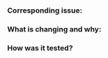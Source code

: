### Corresponding issue:
<!-- Please provide a link to the corresponding issue here. -->

### What is changing and why:
<!-- Added a new turbo toaster because the old one could not heat bread fast enough.-->

### How was it tested?
<!-- I tested the turbo toaster with unit, integration, and performance tests. -->
